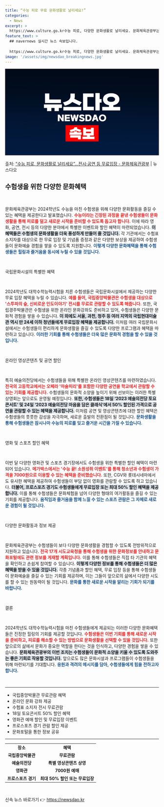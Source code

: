 ```yaml
---
title: “수능 피로 무료 문화생활로 날리세요!”
categories:
  - News
excerpt: >
  https://www.culture.go.kr수능 피로, 다양한 문화생활로 날리세요. 문화체육관광부는 202…
feature_text: >
  ## navernews 실시간 뉴스 속보입니다.

  https://www.culture.go.kr수능 피로, 다양한 문화생활로 날리세요. 문화체육관광부는 202…
image: '/assets/img/newsdao_breakingnews.jpg'
---
```


![뉴스다오 속보](/assets/img/newsdao_breakingnews.jpg)

<p>출처: <a href="https://newsdao.kr/2540" rel="dofollow">“수능 피로, 문화생활로 날리세요”…전시·공연 등 무료입장 - 문화체육관광부</a> | 뉴스다오</p>

<h2 data-ke-size="size26">수험생을 위한 다양한 문화혜택</h2>

<p data-ke-size="size16">&nbsp;</p>
문화체육관광부는 2024학년도 수능을 마친 수험생을 위해 다양한 문화활동을 즐길 수 있는 혜택을 제공한다고 발표했습니다. <b><span style="color: #ee2323;">수능이라는 긴장된 과정을 끝낸 수험생들이 문화생활을 통해 피로를 덜고 새로운 시작을 준비할 수 있도록 돕고자 합니다.</span></b> 이에 따라 영화, 공연, 전시 등의 다양한 분야에서 특별한 이벤트와 할인 혜택이 마련되었습니다. <b><span style="background-color: #21538527;">이 혜택들은 수험생의 문화생활을 더욱 풍성하게 만들어 줄 것입니다.</span></b> 각 기관에서는 수험표 소지자를 대상으로 한 무료 입장 및 기념품 증정과 같은 다양한 보상을 제공하여 수험생들이 문화예술 경험을 쌓을 수 있도록 지원합니다. <b><span style="color: #1a5490;">이렇게 다양한 문화혜택을 통해 수험생들은 힐링과 즐거움을 동시에 누릴 수 있을 것입니다.</span></b>

<p data-ke-size="size16">&nbsp;</p>

국립문화시설의 특별한 혜택

<p data-ke-size="size16">&nbsp;</p>
2024학년도 대학수학능력시험을 치른 수험생들은 국립문화시설에서 제공하는 다양한 무료 입장 혜택을 누릴 수 있습니다. <b><span style="color: #ee2323;">예를 들어, 국립중앙박물관은 수험생을 대상으로 '스투파의 숲, 신비로운 인도이야기' 전시를 무료로 관람할 수 있도록 해줍니다.</span></b> 또한, 국립경주박물관은 수험생을 위한 온라인 문화강좌도 준비하고 있어, 수험생들은 다양한 문화적 경험을 쌓을 수 있습니다. <b><span style="background-color: #21538527;">이 외에도 서울, 과천, 청주 등 여러 지역의 국립현대미술관 역시 만 24세 이하 청년들에게 무료입장 혜택을 제공합니다.</span></b> 이처럼 여러 국립문화시설에서는 수험생들이 편리하게 문화생활을 즐길 수 있도록 다양한 프로그램과 혜택을 마련하고 있습니다. <b><span style="color: #1a5490;">이러한 기회를 통해 수험생들은 더욱 많은 문화적 경험을 할 수 있을 것입니다.</span></b>

<p data-ke-size="size16">&nbsp;</p>

온라인 영상콘텐츠 및 공연 할인

<p data-ke-size="size16">&nbsp;</p>
특히 예술의전당에서는 수험생들을 위해 특별한 온라인 영상콘텐츠를 마련하였습니다. <b><span style="color: #ee2323;">전국의 고등학교에서는 오페라 '마술피리'를 포함한 다양한 공연을 학교에서 관람할 수 있는 기회를 제공합니다.</span></b> 수험생들의 문화적 소양을 높이기 위해 선보이는 이러한 특별 상영회는 앞으로도 운영될 예정입니다. <b><span style="background-color: #21538527;">또한, 수험생들은 18일 ‘2023 예술의전당 토요콘서트’ 및 24일 ‘2023 예술의전당 마음을 담은 클래식’에서 50% 할인된 가격으로 공연을 관람할 수 있는 혜택을 제공합니다.</span></b> 이처럼 공연 및 영상콘텐츠에 대한 할인 혜택은 수험생들의 풋풋한 감성을 자극하며, 새로운 출발의 전환점이 될 것입니다. <b><span style="color: #1a5490;">문화생활을 통해 수험생들은 잠시나마 수능의 피로를 잊고 즐거운 시간을 가질 수 있습니다.</span></b>

<p data-ke-size="size16">&nbsp;</p>

영화 및 스포츠 할인 혜택

<p data-ke-size="size16">&nbsp;</p>
이번 달 다양한 영화관 및 스포츠 경기장에서도 수험생을 위한 특별한 할인 혜택이 마련되어 있습니다. <b><span style="color: #ee2323;">메가박스에서는 '수능 끝! 소원성취 이벤트'를 통해 청소년과 수험생이 가격을 7000원으로 이용할 수 있는 혜택을 준비했습니다.</span></b> 또한, CGV와 롯데시네마에서도 유사한 혜택을 제공하여 수험생들이 부담 없이 영화를 관람할 수 있도록 하고 있습니다. <b><span style="background-color: #21538527;">더불어, 프로스포츠 경기도 수험생들에게 무료입장 또는 최대 50% 할인 혜택을 제공합니다.</span></b> 이를 통해 수험생들은 문화체험을 넘어 다양한 형태의 여가활동을 즐길 수 있는 기회를 제공합니다. <b><span style="color: #1a5490;">움직임과 즐거움을 함께 느낄 수 있는 스포츠 관람은 그 자체로 새로운 경험이 될 것입니다.</span></b>

<p data-ke-size="size16">&nbsp;</p>

다양한 문화활동과 정보 제공

<p data-ke-size="size16">&nbsp;</p>
문화체육관광부는 수험생들이 보다 다양한 문화생활을 경험할 수 있도록 전방위적으로 지원하고 있습니다. <b><span style="color: #ee2323;">전국 17개 시도교육청을 통해 수험생을 위한 문화정보를 안내하고 문화포털에도 관련 정보를 게재할 계획입니다.</span></b> 이를 통해 수험생들은 직접 타 기관의 혜택을 확인하고 손쉽게 참여할 수 있습니다. <b><span style="background-color: #21538527;">이렇게 다양한 정보를 통해 수험생들은 더 많은 혜택을 받을 수 있을 것입니다.</span></b> 각종 기념품과 할인 혜택, 무료 입장 등을 통해 수험생들이 문화예술을 즐길 수 있는 기회를 제공하며, 이는 그들이 앞으로의 삶에서 다양한 시도를 할 수 있는 원동력이 될 것입니다. <b><span style="color: #1a5490;">문화를 통한 새로운 시작을 알리는 기회가 되기를 바랍니다.</span></b>

<p data-ke-size="size16">&nbsp;</p>

결론

<p data-ke-size="size16">&nbsp;</p>
2024학년도 대학수학능력시험을 마친 수험생들에게 제공되는 이러한 다양한 문화혜택들은 진정한 힐링의 기회를 제공할 것입니다. <b><span style="color: #ee2323;">수험생들은 이번 기회를 통해 새로운 시작을 준비하고, 피로를 해소할 수 있는 방법으로 문화생활을 선택할 수 있을 것입니다.</span></b> 또한 앞으로의 삶에서 문화가 중요한 역할을 한다는 것을 인식하고, 다양한 경험을 쌓을 수 있습니다. <b><span style="background-color: #21538527;">문화체육관광부의 이번 조치는 수험생들이 문화적 소양을 키울 수 있도록 도와주는 좋은 기회로 작용할 것입니다.</span></b> 앞으로도 많은 문화시설과 프로그램들이 수험생들을 위해 마련되기를 기대합니다. <b><span style="color: #1a5490;">응원과 격려의 메시지를 담아, 수험생들에게 힘을 전하고자 합니다.</span></b>

<p data-ke-size="size16">&nbsp;</p>

<hr>
<ul>
<li> 국립중앙박물관 무료관람 혜택</li>
<li> 온라인 문화 강좌 제공</li>
<li> 수험표 소지자 전시 무료관람</li>
<li> 18일 토요콘서트 50% 할인 혜택</li>
<li> 영화관 예매 할인 및 무료입장 이벤트</li>
<li> 프로스포츠 경기 관람 할인 제공</li>
<li> 문화포털을 통한 정보 공유</li>
</ul>
<hr>

<table style="width: 100%; border-collapse: collapse;">
<tr>
<td style="text-align: center; height: 17px;"><b>장소</b></td>
<td style="text-align: center; height: 17px;"><b>혜택</b></td>
</tr>
<tr>
<td style="text-align: center; height: 17px;"><b>국립중앙박물관</b></td>
<td style="text-align: center; height: 17px;"><b>무료관람</b></td>
</tr>
<tr>
<td style="text-align: center; height: 17px;"><b>예술의전당</b></td>
<td style="text-align: center; height: 17px;"><b>특별 영상콘텐츠 상영</b></td>
</tr>
<tr>
<td style="text-align: center; height: 17px;"><b>영화관</b></td>
<td style="text-align: center; height: 17px;"><b>7000원 예매</b></td>
</tr>
<tr>
<td style="text-align: center; height: 17px;"><b>프로스포츠 경기</b></td>
<td style="text-align: center; height: 17px;"><b>최대 50% 할인 또는 무료입장</b></td>
</tr>
</table>
<p data-ke-size="size16">&nbsp;</p> 

신속 뉴스 바로가기 👉 <a href="https://newsdao.kr" rel="dofollow">https://newsdao.kr</a>


